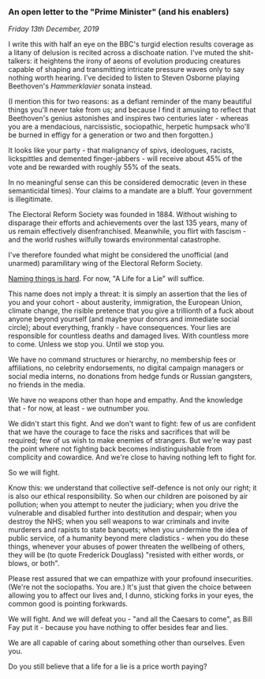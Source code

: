 ### An open letter to the "Prime Minister" (and his enablers)

_Friday 13th December, 2019_

I write this with half an eye on the BBC's turgid election results coverage as a litany of delusion is recited across a dischoate nation. 
I've muted the shit-talkers: it heightens the irony of aeons of evolution producing creatures capable of shaping and transmitting intricate 
pressure waves only to say nothing worth hearing. I've decided to listen to Steven Osborne playing Beethoven's _Hammerklavier_ sonata instead.

(I mention this for two reasons: as a defiant reminder of the many beautiful things you'll never take from us; and because I find it 
amusing to reflect that Beethoven's genius astonishes and inspires two centuries later - whereas you are a mendacious, narcissistic, 
sociopathic, herpetic humpsack who'll be burned in effigy for a generation or two and then forgotten.)

It looks like your party - that malignancy of spivs, ideologues, racists, lickspittles and demented finger-jabbers - will receive 
about 45% of the vote and be rewarded with roughly 55% of the seats.

In no meaningful sense can this be considered democratic (even in these semanticidal times). Your claims to a mandate are a bluff. 
Your government is illegitimate.

The Electoral Reform Society was founded in 1884. Without wishing to disparage their efforts and achievements over the last 135 
years, many of us remain effectively disenfranchised. Meanwhile, you flirt with fascism - and the world rushes wilfully towards 
environmental catastrophe.

I've therefore founded what might be considered the unofficial (and unarmed) paramilitary wing of the Electoral Reform Society. 

[Naming things is hard](https://martinfowler.com/bliki/TwoHardThings.html). For now, "A Life for a Lie" will suffice.

This name does not imply a threat: it is simply an assertion that the lies of you and your cohort - about austerity, immigration, 
the European Union, climate change, the risible pretence that you give a trillionth of a fuck about anyone beyond yourself (and maybe 
your donors and immediate social circle); about everything, frankly - have consequences. Your lies are responsible for countless deaths 
and damaged lives. With countless more to come. Unless we stop you. Until we stop you.

We have no command structures or hierarchy, no membership fees or affiliations, no celebrity endorsements, no digital campaign 
managers or social media interns, no donations from hedge funds or Russian gangsters, no friends in the media.

We have no weapons other than hope and empathy. And the knowledge that - for now, at least - we outnumber you.

We didn't start this fight. And we don't want to fight: few of us are confident that we have the courage to face the risks and 
sacrifices that will be required; few of us wish to make enemies of strangers. But we're way past the point where not fighting back becomes 
indistinguishable from complicity and cowardice. And we're close to having nothing left to fight for.

So we will fight.

Know this: we understand that collective self-defence is not only our right; it is also our ethical responsibility. So when our 
children are poisoned by air pollution; when you attempt to neuter the judiciary; when you drive the vulnerable and disabled further 
into destitution and despair; when you destroy the NHS; when you sell weapons to war criminals and invite murderers and rapists to state 
banquets; when you undermine the idea of public service, of a humanity beyond mere cladistics - when you do these things, whenever your 
abuses of power threaten the wellbeing of others, they will be (to quote Frederick Douglass) "resisted with either words, or blows, 
or both".

Please rest assured that we can empathize with your profound insecurities. (We're not the sociopaths. You are.) It's just that given the 
choice between allowing you to affect our lives and, I dunno, sticking forks in your eyes, the common good is pointing forkwards.

We will fight. And we will defeat you - "and all the Caesars to come", as Bill Fay put it - because you have nothing to offer besides 
fear and lies.

We are all capable of caring about something other than ourselves. Even you.

Do you still believe that a life for a lie is a price worth paying?
